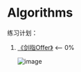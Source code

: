 # Algorithms
练习计划：

1. [《剑指Offer》]() <—— 0%
	
	![image](https://img3.doubanio.com/lpic/s7038106.jpg)
	
<!--2. [《啊哈!算法》]()

	![image](https://img3.doubanio.com/lpic/s27345094.jpg)
	
3. [《Algorithms》]()

	![image](https://img3.doubanio.com/lpic/s7038106.jpg)
	
4. 	[LeetCode](https://leetcode.com)

	![image](https://img3.doubanio.com/lpic/s7038106.jpg)
-->